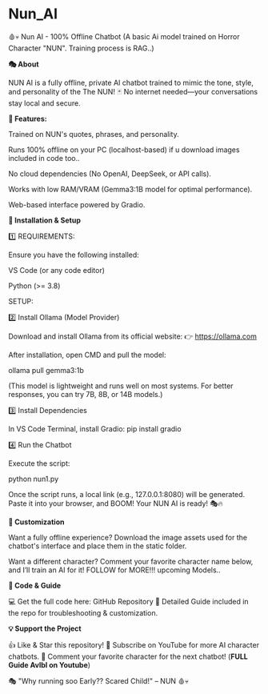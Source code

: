 # Nun_AI
🩸💀 Nun AI - 100% Offline Chatbot (A basic Ai model trained on Horror Character "NUN". Training process is RAG..)

**🎭 About**

NUN AI is a fully offline, private AI chatbot trained to mimic the tone, style, and personality of the The NUN! 🃏 No internet needed—your conversations stay local and secure.

**💬 Features:**

Trained on NUN's quotes, phrases, and personality.

Runs 100% offline on your PC (localhost-based) if u download images included in code too..

No cloud dependencies (No OpenAI, DeepSeek, or API calls).

Works with low RAM/VRAM (Gemma3:1B model for optimal performance).

Web-based interface powered by Gradio.

**🚀 Installation & Setup**

1️⃣ REQUIREMENTS:

Ensure you have the following installed:

VS Code (or any code editor)

Python (>= 3.8)

SETUP:

2️⃣ Install Ollama (Model Provider)

Download and install Ollama from its official website: 👉 https://ollama.com

After installation, open CMD and pull the model:

ollama pull gemma3:1b

(This model is lightweight and runs well on most systems. For better responses, you can try 7B, 8B, or 14B models.)

3️⃣ Install Dependencies

In VS Code Terminal, install Gradio: pip install gradio

4️⃣ Run the Chatbot

Execute the script:

python nun1.py

Once the script runs, a local link (e.g., 127.0.0.1:8080) will be generated. Paste it into your browser, and BOOM! Your NUN AI is ready! 🎭🔥

**🎨 Customization**

Want a fully offline experience? Download the image assets used for the chatbot's interface and place them in the static folder.

Want a different character? Comment your favorite character name below, and I’ll train an AI for it! FOLLOW for MORE!!! upcoming Models..

**📂 Code & Guide**

💻 Get the full code here: GitHub Repository 📜 Detailed Guide included in the repo for troubleshooting & customization.

**💡 Support the Project**

👍 Like & Star this repository! 🔔 Subscribe on YouTube for more AI character chatbots. 💬 Comment your favorite character for the next chatbot! (**FULL Guide Avlbl on Youtube**)

🎭 "Why running soo Early?? Scared Child!" – NUN 🩸💀  
